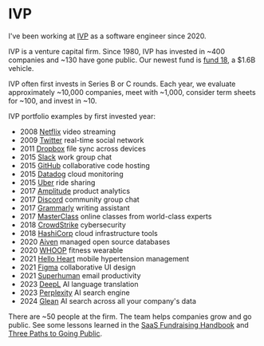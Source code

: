 # IVP

I've been working at [IVP](https://www.ivp.com)
as a software engineer since 2020.

IVP is a venture capital firm.
Since 1980, IVP has invested in ~400 companies and ~130 have gone public.
Our newest fund is [fund 18](https://www.ivp.com/content/the-road-ahead-ivp-18/),
a $1.6B vehicle.

IVP often first invests in Series B or C rounds.
Each year, we evaluate approximately ~10,000 companies,
meet with ~1,000, consider term sheets for ~100,
and invest in ~10.

IVP portfolio examples by first invested year:

- 2008 [Netflix](https://www.netflix.com/)
  video streaming
- 2009 [Twitter](https://twitter.com/)
  real-time social network
- 2011 [Dropbox](https://dropbox.com/)
  file sync across devices
- 2015 [Slack](https://www.slack.com/)
  work group chat
- 2015 [GitHub](https://github.com/)
  collaborative code hosting
- 2015 [Datadog](https://datadog.com/)
  cloud monitoring
- 2015 [Uber](https://www.uber.com/)
  ride sharing
- 2017 [Amplitude](https://amplitude.com/)
  product analytics
- 2017 [Discord](https://discord.com/)
  community group chat
- 2017 [Grammarly](https://www.grammarly.com/)
  writing assistant
- 2017 [MasterClass](https://www.masterclass.com/)
  online classes from world-class experts
- 2018 [CrowdStrike](https://www.crowdstrike.com/)
  cybersecurity
- 2018 [HashiCorp](https://hashicorp.com/)
  cloud infrastructure tools
- 2020 [Aiven](https://aiven.io/)
  managed open source databases
- 2020 [WHOOP](https://www.whoop.com/)
  fitness wearable
- 2021 [Hello Heart](https://www.helloheart.com/)
  mobile hypertension management
- 2021 [Figma](https://www.figma.com/)
  collaborative UI design
- 2021 [Superhuman](https://superhuman.com/)
  email productivity
- 2023 [DeepL](https://www.deepl.com)
  AI language translation
- 2023 [Perplexity](https://www.perplexity.ai/)
  AI search engine
- 2024 [Glean](https://www.glean.com/)
  AI search across all your company's data

There are ~50 people at the firm.
The team helps companies grow and go public.
See some lessons learned in the
[SaaS Fundraising Handbook](https://www.ivp.com/content/saas-fundraising-playbook/)
and [Three Paths to Going Public](https://www.ivp.com/content/three-paths-to-going-public/).

